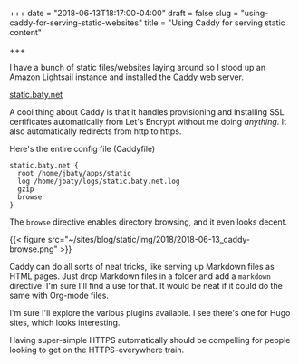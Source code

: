 +++
date = "2018-06-13T18:17:00-04:00"
draft = false
slug = "using-caddy-for-serving-static-websites"
title = "Using Caddy for serving static content"

+++

I have a bunch of static files/websites laying around so I stood up an Amazon
Lightsail instance and installed the [Caddy](https://caddyserver.com) web server.

[static.baty.net](https://static.baty.net)

<!--more-->

A cool thing about Caddy is that it handles provisioning and installing SSL
certificates automatically from Let's Encrypt without me doing _anything_. It
also automatically redirects from http to https.

Here's the entire config file (Caddyfile)

```nil
static.baty.net {
  root /home/jbaty/apps/static
  log /home/jbaty/logs/static.baty.net.log
  gzip
  browse
}
```

The `browse` directive enables directory browsing, and it even looks decent.

{{< figure src="~/sites/blog/static/img/2018/2018-06-13_caddy-browse.png" >}}

Caddy can do all sorts of neat tricks, like serving up Markdown files as HTML
pages. Just drop Markdown files in a folder and add a `markdown` directive. I'm
sure I'll find a use for that. It would be neat if it could do the same with
Org-mode files.

I'm sure I'll explore the various plugins available. I see there's one for Hugo
sites, which looks interesting.

Having super-simple HTTPS automatically should be compelling for people looking
to get on the HTTPS-everywhere train.
